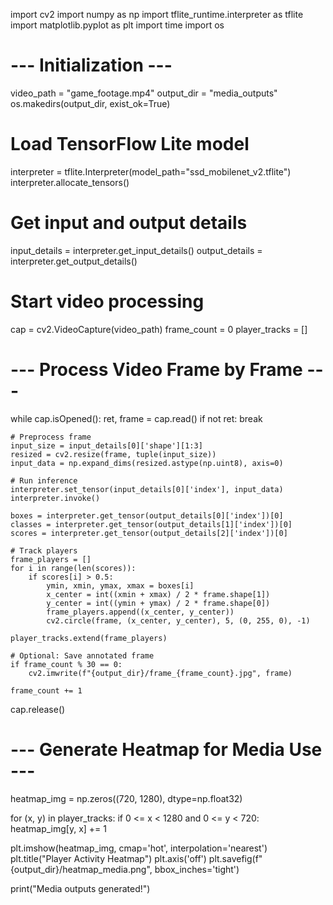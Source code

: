 import cv2
import numpy as np
import tflite_runtime.interpreter as tflite
import matplotlib.pyplot as plt
import time
import os

# --- Initialization ---
video_path = "game_footage.mp4"
output_dir = "media_outputs"
os.makedirs(output_dir, exist_ok=True)

# Load TensorFlow Lite model
interpreter = tflite.Interpreter(model_path="ssd_mobilenet_v2.tflite")
interpreter.allocate_tensors()

# Get input and output details
input_details = interpreter.get_input_details()
output_details = interpreter.get_output_details()

# Start video processing
cap = cv2.VideoCapture(video_path)
frame_count = 0
player_tracks = []

# --- Process Video Frame by Frame ---
while cap.isOpened():
    ret, frame = cap.read()
    if not ret:
        break

    # Preprocess frame
    input_size = input_details[0]['shape'][1:3]
    resized = cv2.resize(frame, tuple(input_size))
    input_data = np.expand_dims(resized.astype(np.uint8), axis=0)

    # Run inference
    interpreter.set_tensor(input_details[0]['index'], input_data)
    interpreter.invoke()
    
    boxes = interpreter.get_tensor(output_details[0]['index'])[0]
    classes = interpreter.get_tensor(output_details[1]['index'])[0]
    scores = interpreter.get_tensor(output_details[2]['index'])[0]

    # Track players
    frame_players = []
    for i in range(len(scores)):
        if scores[i] > 0.5:
            ymin, xmin, ymax, xmax = boxes[i]
            x_center = int((xmin + xmax) / 2 * frame.shape[1])
            y_center = int((ymin + ymax) / 2 * frame.shape[0])
            frame_players.append((x_center, y_center))
            cv2.circle(frame, (x_center, y_center), 5, (0, 255, 0), -1)

    player_tracks.extend(frame_players)

    # Optional: Save annotated frame
    if frame_count % 30 == 0:
        cv2.imwrite(f"{output_dir}/frame_{frame_count}.jpg", frame)

    frame_count += 1

cap.release()

# --- Generate Heatmap for Media Use ---
heatmap_img = np.zeros((720, 1280), dtype=np.float32)

for (x, y) in player_tracks:
    if 0 <= x < 1280 and 0 <= y < 720:
        heatmap_img[y, x] += 1

plt.imshow(heatmap_img, cmap='hot', interpolation='nearest')
plt.title("Player Activity Heatmap")
plt.axis('off')
plt.savefig(f"{output_dir}/heatmap_media.png", bbox_inches='tight')

print("Media outputs generated!")
